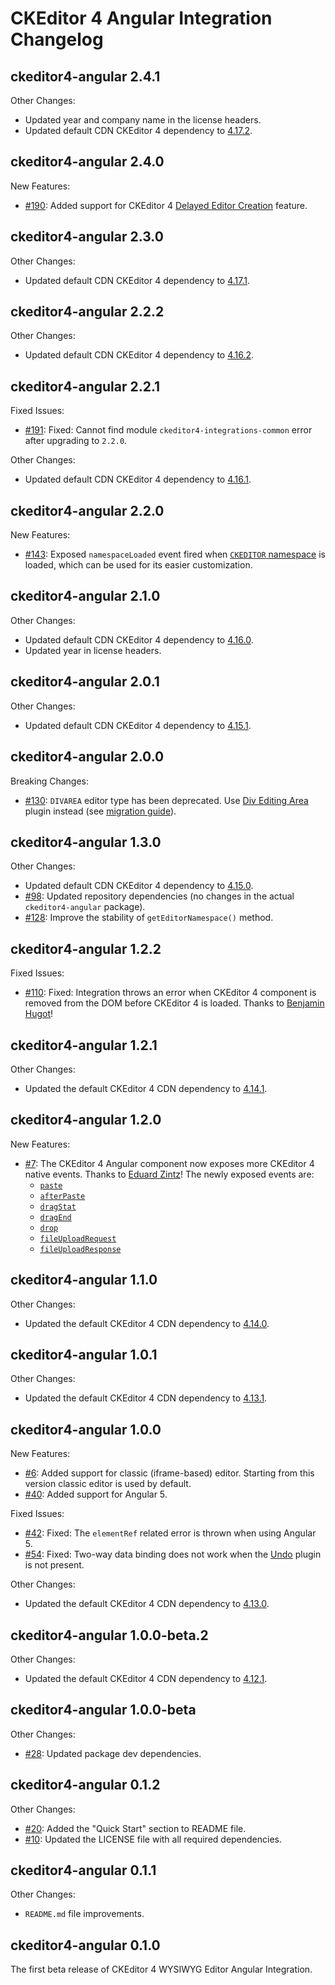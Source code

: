 # CKEditor 4 Angular Integration Changelog

## ckeditor4-angular 2.4.1

Other Changes:

* Updated year and company name in the license headers.
* Updated default CDN CKEditor 4 dependency to [4.17.2](https://github.com/ckeditor/ckeditor4/blob/master/CHANGES.md#ckeditor-4172).

## ckeditor4-angular 2.4.0

New Features:

* [#190](https://github.com/ckeditor/ckeditor4-angular/issues/190): Added support for CKEditor 4 [Delayed Editor Creation](https://ckeditor.com/docs/ckeditor4/latest/features/delayed_creation.html) feature.

## ckeditor4-angular 2.3.0

Other Changes:

* Updated default CDN CKEditor 4 dependency to [4.17.1](https://github.com/ckeditor/ckeditor4/blob/master/CHANGES.md#ckeditor-4171).

## ckeditor4-angular 2.2.2

Other Changes:

* Updated default CDN CKEditor 4 dependency to [4.16.2](https://github.com/ckeditor/ckeditor4/blob/master/CHANGES.md#ckeditor-4162).

## ckeditor4-angular 2.2.1

Fixed Issues:

* [#191](https://github.com/ckeditor/ckeditor4-angular/issues/191): Fixed: Cannot find module `ckeditor4-integrations-common` error after upgrading to `2.2.0`.

Other Changes:

* Updated default CDN CKEditor 4 dependency to [4.16.1](https://github.com/ckeditor/ckeditor4/blob/master/CHANGES.md#ckeditor-4161).

## ckeditor4-angular 2.2.0

New Features:

* [#143](https://github.com/ckeditor/ckeditor4-angular/issues/143): Exposed `namespaceLoaded` event fired when [`CKEDITOR` namespace](https://ckeditor.com/docs/ckeditor4/latest/api/CKEDITOR.html) is loaded, which can be used for its easier customization.

## ckeditor4-angular 2.1.0

Other Changes:

* Updated default CDN CKEditor 4 dependency to [4.16.0](https://github.com/ckeditor/ckeditor4/blob/master/CHANGES.md#ckeditor-416).
* Updated year in license headers.

## ckeditor4-angular 2.0.1

Other Changes:

* Updated default CDN CKEditor 4 dependency to [4.15.1](https://github.com/ckeditor/ckeditor4/blob/master/CHANGES.md#ckeditor-4151).

## ckeditor4-angular 2.0.0

Breaking Changes:

* [#130](https://github.com/ckeditor/ckeditor4-angular/issues/130): `DIVAREA` editor type has been deprecated. Use [Div Editing Area](https://ckeditor.com/cke4/addon/divarea) plugin instead (see [migration guide](https://ckeditor.com/docs/ckeditor4/latest/guide/dev_angular.html#using-the-div-based-editor-type)).

## ckeditor4-angular 1.3.0

Other Changes:

* Updated default CDN CKEditor 4 dependency to [4.15.0](https://github.com/ckeditor/ckeditor4/blob/master/CHANGES.md#ckeditor-415).
* [#98](https://github.com/ckeditor/ckeditor4-angular/issues/98): Updated repository dependencies (no changes in the actual `ckeditor4-angular` package).
* [#128](https://github.com/ckeditor/ckeditor4-angular/issues/128): Improve the stability of `getEditorNamespace()` method.

## ckeditor4-angular 1.2.2

Fixed Issues:

* [#110](https://github.com/ckeditor/ckeditor4-angular/issues/110): Fixed: Integration throws an error when CKEditor 4 component is removed from the DOM before CKEditor 4 is loaded. Thanks to [Benjamin Hugot](https://github.com/bhugot)!

## ckeditor4-angular 1.2.1

Other Changes:

* Updated the default CKEditor 4 CDN dependency to [4.14.1](https://github.com/ckeditor/ckeditor4/blob/master/CHANGES.md#ckeditor-4141).

## ckeditor4-angular 1.2.0

New Features:

* [#7](https://github.com/ckeditor/ckeditor4-angular/issues/7): The CKEditor 4 Angular component now exposes more CKEditor 4 native events. Thanks to [Eduard Zintz](https://github.com/ezintz)! The newly exposed events are:
	* [`paste`](https://ckeditor.com/docs/ckeditor4/latest/api/CKEDITOR_editor.html#event-paste)
	* [`afterPaste`](https://ckeditor.com/docs/ckeditor4/latest/api/CKEDITOR_editor.html#event-afterPaste)
	* [`dragStat`](https://ckeditor.com/docs/ckeditor4/latest/api/CKEDITOR_editor.html#event-dragstart)
	* [`dragEnd`](https://ckeditor.com/docs/ckeditor4/latest/api/CKEDITOR_editor.html#event-dragend)
	* [`drop`](https://ckeditor.com/docs/ckeditor4/latest/api/CKEDITOR_editor.html#event-drop)
	* [`fileUploadRequest`](https://ckeditor.com/docs/ckeditor4/latest/api/CKEDITOR_editor.html#event-fileUploadRequest)
	* [`fileUploadResponse`](https://ckeditor.com/docs/ckeditor4/latest/api/CKEDITOR_editor.html#event-fileUploadResponse)

## ckeditor4-angular 1.1.0

Other Changes:

* Updated the default CKEditor 4 CDN dependency to [4.14.0](https://github.com/ckeditor/ckeditor4/blob/master/CHANGES.md#ckeditor-414).

## ckeditor4-angular 1.0.1

Other Changes:

* Updated the default CKEditor 4 CDN dependency to [4.13.1](https://github.com/ckeditor/ckeditor4/blob/master/CHANGES.md#ckeditor-4131).

## ckeditor4-angular 1.0.0

New Features:

* [#6](https://github.com/ckeditor/ckeditor4-angular/issues/6): Added support for classic (iframe-based) editor. Starting from this version classic editor is used by default.
* [#40](https://github.com/ckeditor/ckeditor4-angular/pull/40): Added support for Angular 5.

Fixed Issues:

* [#42](https://github.com/ckeditor/ckeditor4-angular/issues/42): Fixed: The `elementRef` related error is thrown when using Angular 5.
* [#54](https://github.com/ckeditor/ckeditor4-angular/issues/54): Fixed: Two-way data binding does not work when the [Undo](https://ckeditor.com/cke4/addon/undo) plugin is not present.

Other Changes:

* Updated the default CKEditor 4 CDN dependency to [4.13.0](https://github.com/ckeditor/ckeditor4-angular/issues/59).

## ckeditor4-angular 1.0.0-beta.2

Other Changes:

* Updated the default CKEditor 4 CDN dependency to [4.12.1](https://github.com/ckeditor/ckeditor4-angular/commit/2bf8a8c489f2a9ea2f2d9304e2e3d92646dbe89e).

## ckeditor4-angular 1.0.0-beta

Other Changes:

* [#28](https://github.com/ckeditor/ckeditor4-angular/issues/28): Updated package dev dependencies.

## ckeditor4-angular 0.1.2

Other Changes:

* [#20](https://github.com/ckeditor/ckeditor4-angular/issues/20): Added the "Quick Start" section to README file.
* [#10](https://github.com/ckeditor/ckeditor4-angular/issues/10): Updated the LICENSE file with all required dependencies.

## ckeditor4-angular 0.1.1

Other Changes:

* `README.md` file improvements.

## ckeditor4-angular 0.1.0

The first beta release of CKEditor 4 WYSIWYG Editor Angular Integration.
